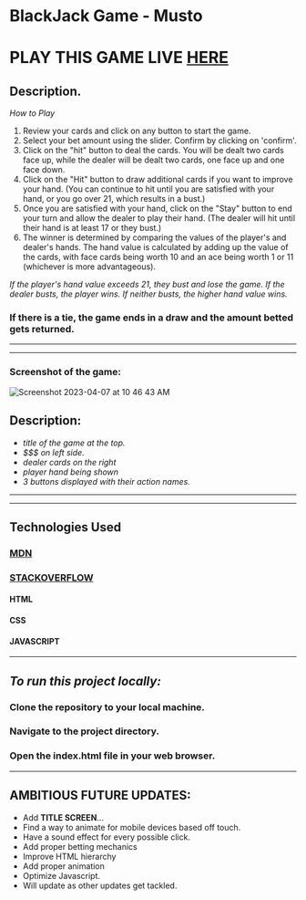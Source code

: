 # **BlackJack Game - Musto**
# **PLAY THIS GAME LIVE [HERE](https://blackjack-musto.netlify.app/)**

## Description.
*How to Play*

1. Review your cards and click on any button to start the game. 
2. Select your bet amount using the slider. Confirm by clicking on 'confirm'.
3. Click on the "hit" button to deal the cards. You will be dealt two cards face up, while the dealer will be dealt two cards, one face up and one face down.
4. Click on the "Hit" button to draw additional cards if you want to improve your hand. (You can continue to hit until you are satisfied with your hand, or you go over 21, which results in a bust.)
5. Once you are satisfied with your hand, click on the "Stay" button to end your turn and allow the dealer to play their hand. (The dealer will hit until their hand is at least 17 or they bust.)
6. The winner is determined by comparing the values of the player's and dealer's hands. The hand value is calculated by adding up the value of the cards, with face cards being worth 10 and an ace being worth 1 or 11 (whichever is more advantageous). 

*If the player's hand value exceeds 21, they bust and lose the game. If the dealer busts, the player wins. If neither busts, the higher hand value wins.*

### **If there is a tie, the game ends in a draw and the amount betted gets returned.**
--- 
---
### **Screenshot of the game:**
![Screenshot 2023-04-07 at 10 46 43 AM](https://user-images.githubusercontent.com/98829614/230628483-ff084f09-bea4-49e1-ac2d-0545a45ef323.png)


## Description:
- *title of the game at the top.*
- *$$$ on left side.*
- *dealer cards on the right*
- *player hand being shown*
- *3 buttons displayed with their action names.*

---
---

## **Technologies Used**

### [MDN](https://developer.mozilla.org/en-US/)

### [STACKOVERFLOW](https://stackoverflow.co/)

#### HTML

#### CSS

#### JAVASCRIPT
---

## *To run this project locally:*
### **Clone the repository to your local machine.**
### **Navigate to the project directory.**
### **Open the index.html file in your web browser.**
---
## **AMBITIOUS FUTURE UPDATES:**
- Add **TITLE SCREEN**...
- Find a way to animate for mobile devices based off touch.
- Have a sound effect for every possible click.
- Add proper betting mechanics
- Improve HTML hierarchy 
- Add proper animation
- Optimize Javascript.
- Will update as other updates get tackled.